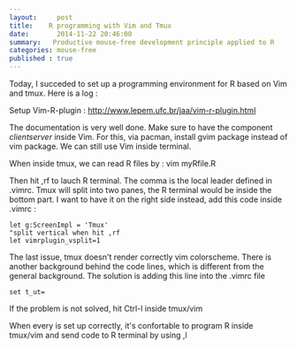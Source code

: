 ```yaml
---
layout:     post
title:    R programming with Vim and Tmux 
date:       2014-11-22 20:46:00
summary:   Productive mouse-free development principle applied to R 
categories: mouse-free
published : true
---
```


Today, I succeded to set up a programming environment for R based on Vim and tmux. Here is a log :

Setup Vim-R-plugin : http://www.lepem.ufc.br/jaa/vim-r-plugin.html

The documentation is very well done. Make sure to have the component *clientserver* inside Vim. For this, via pacman, install gvim package instead of vim package. We can still use Vim inside terminal.

When inside tmux, we can read R files by : vim myRfile.R

Then hit ,rf to lauch R terminal. The comma is the local leader defined in .vimrc. Tmux will split into two panes, the R terminal would be inside the bottom part. I want to have it on the right side instead, add this code inside .vimrc : 

``` vim
let g:ScreenImpl = 'Tmux'
"split vertical when hit ,rf
let vimrplugin_vsplit=1
``` 
The last issue, tmux doesn't render correctly vim colorscheme. There is another background behind the code lines, which is different from the general background. The solution is adding this line into the .vimrc file

``` vim
set t_ut=
``` 
If the problem is not solved, hit Ctrl-l inside tmux/vim

When every is set up correctly, it's confortable to program R inside tmux/vim and send code to R terminal by using ,l

